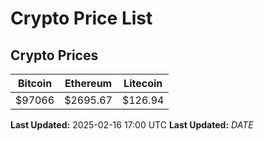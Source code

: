 # Crypto Price List

## Crypto Prices
| Bitcoin | Ethereum | Litecoin |
| ------- | -------- | -------- |
| $97066 | $2695.67 | $126.94 |
**Last Updated:** 2025-02-16 17:00 UTC
**Last Updated:** $DATE$
